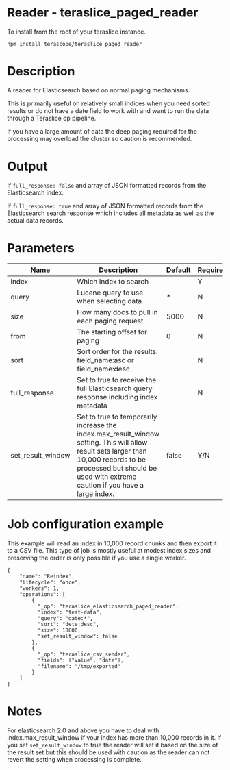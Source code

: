 # Reader - teraslice_paged_reader

To install from the root of your teraslice instance.

```
npm install terascope/teraslice_paged_reader
```

# Description

A reader for Elasticsearch based on normal paging mechanisms.

This is primarily useful on relatively small indices when you need sorted results or do not have a date field to work with and want to run the data through a Teraslice op pipeline.

If you have a large amount of data the deep paging required for the processing may overload the cluster so caution is recommended.

# Output

If `full_response: false` and array of JSON formatted records from the Elasticsearch index.

If `full_response: true` and array of JSON formatted records from the Elasticsearch search response which includes all metadata as well as the actual data records.

# Parameters

| Name | Description | Default | Required |
| ---- | ----------- | ------- | -------- |
| index | Which index to search |  | Y |
| query | Lucene query to use when selecting data | * | N |
| size | How many docs to pull in each paging request | 5000 | N |
| from | The starting offset for paging | 0 | N |
| sort | Sort order for the results. field_name:asc or field_name:desc |  | N |
| full_response | Set to true to receive the full Elasticsearch query response including index metadata |  | N |
| set_result_window | Set to true to temporarily increase the index.max_result_window setting. This will allow result sets larger than 10,000 records to be processed but should be used with extreme caution if you have a large index. | false | Y/N |

# Job configuration example

This example will read an index in 10,000 record chunks and then export it to a CSV file. This type of job is mostly useful at modest index sizes and preserving the order is only possible if you use a single worker.


```
{
    "name": "Reindex",
    "lifecycle": "once",
    "workers": 1,
    "operations": [
        {
          "_op": "teraslice_elasticsearch_paged_reader",
          "index": "test-data",
          "query": "date:*",
          "sort": "dete:desc",
          "size": 10000,
          "set_result_window": false
        },
        {
          "_op": "teraslice_csv_sender",
          "fields": ["value", "date"],
          "filename": "/tmp/exported"
        }
    ]
}
```

# Notes

For elasticsearch 2.0 and above you have to deal with index.max_result_window if your index has more than 10,000 records in it. If you set `set_result_window` to true the reader will set it based on the size of the result set but this should be used with caution as the reader can not revert the setting when processing is complete.
